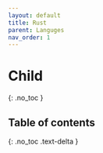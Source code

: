 ```yaml
---
layout: default
title: Rust
parent: Languges
nav_order: 1
---
```


# Child 
{: .no_toc }


## Table of contents
{: .no_toc .text-delta }
